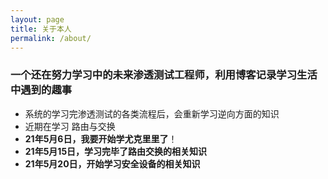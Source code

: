 ```yaml
---
layout: page
title: 关于本人
permalink: /about/
---
```





### 一个还在努力学习中的未来渗透测试工程师，利用博客记录学习生活中遇到的趣事

- 系统的学习完渗透测试的各类流程后，会重新学习逆向方面的知识
- 近期在学习 路由与交换
- **21年5月6日，我要开始学尤克里里了**！
- **21年5月15日，学习完毕了路由交换的相关知识**
- **21年5月20日，开始学习安全设备的相关知识**



